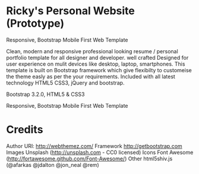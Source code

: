 Ricky's Personal Website (Prototype)
====

Responsive, Bootstrap Mobile First Web Template

Clean, modern and responsive professional looking resume / personal portfolio template for all designer and developer. well crafted Designed for user experience on mulit devices like desktop, laptop, smartphones. This template is built on Bootstrap framework which give flexibilty to customeise the theme easly as per the your requirements. Included with all latest technology HTML5 CSS3, jQuery and bootstrap.


Bootstrap 3.2.0, HTML5 & CSS3

Responsive, Bootstrap Mobile First Web Template
#
Credits
=======
Author URI: http://webthemez.com/
Framework  http://getbootstrap.com
Images	Unsplash (http://unsplash.com - CC0 licensed) 
Icons	Font Awesome (http://fortawesome.github.com/Font-Awesome/)
Other	html5shiv.js (@afarkas @jdalton @jon_neal @rem)

